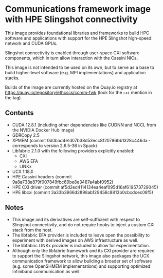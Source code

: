 # Communications framework image with HPE Slingshot connectivity

This image provides foundational libraries and frameworks to build HPC software and applications with support for the HPE Slingshot high-speed network and CUDA GPUs.

Slingshot connectivity is enabled through user-space CXI software components, which in turn allow interaction with the Cassini NICs.

This image is not intended to be used on its own, but to serve as a base to build higher-level software (e.g. MPI implementations) and application stacks.

Builds of the image are currently hosted on the Quay.io registry at https://quay.io/repository/ethcscs/comm-fwk (look for the `cxi` mention in the tag).

## Contents

- CUDA 12.8.1 (including other dependencies like CUDNN and NCCL from the NVIDIA Docker Hub image)
- GDRCopy 2.5
- XPMEM (commit 0d0bad4e1d07b38d53ecc8f20786bb1328c446da - corresponds to version 2.6.5-36 in Spack)
- Libfabric 2.1.0 with the following providers explicitly enabled:
    - CXI
    - AWS EFA
    - LINKx
- UCX 1.18.0
- HPE Cassini headers (commit 9a8a738a879f007849fbc69be8e3487a4abf0952)
- HPE CXI driver (commit af5d2ed4114134ea4eaf095d16af619573729045)
- HPE libcxi (commit 3a33b3966d2898ab129458c8813b0cbcdcec06f5)

## Notes

- This image and its derivatives are self-sufficient with respect to Slingshot connectivity, and do not require hooks to inject a custom CXI stack from the host.
- The libfabric EFA provider is included to leave open the possibility to experiment with derived images on AWS infrastructure as well.
- The libfabric LINKx provider is included to allow for experimentation.
- Although only the libfabric framework and its CXI provider are required to support the Slingshot network, this image also packages the UCX communication framework to allow building a broader set of software (e.g. some OpenSHMEM implementations) and supporting optimized Infiniband communication as well.
